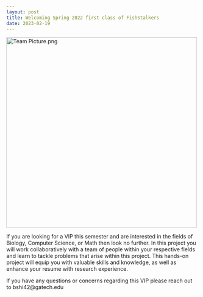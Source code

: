 ```yaml
---
layout: post
title: Welcoming Spring 2022 first class of FishStalkers
date: 2023-02-19
---
```


<img src="/website/images/IMG_3584.png?raw=true" alt="Team Picture.png"
     width="500">
                
<p>If you are looking for a VIP this semester and are interested in the fields of Biology, Computer Science, or Math then look no further. In this project you will work collaboratively with a team of people within your respective fields and learn to tackle problems that arise within this project. This hands-on project will equip you with valuable skills and knowledge, as well as enhance your resume with research experience.</p>

<p>If you have any questions or concerns regarding this VIP please reach out to bshi42@gatech.edu</p>
